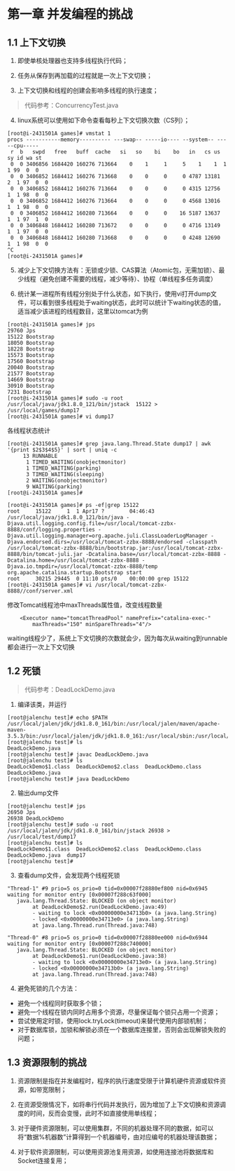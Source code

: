# 第一章 并发编程的挑战

## 1.1 上下文切换

1. 即使单核处理器也支持多线程执行代码； 

2. 任务从保存到再加载的过程就是一次上下文切换； 

3. 上下文切换和线程的创建会影响多线程的执行速度；

>代码参考：ConcurrencyTest.java 

4. linux系统可以使用如下命令查看每秒上下文切换次数（CS列）； 

```sbtshell
[root@i-2431501A games]# vmstat 1
procs -----------memory---------- ---swap-- -----io---- --system-- -----cpu-----
 r  b   swpd   free   buff  cache   si   so    bi    bo   in   cs us sy id wa st
 0  0 3406856 1684420 160276 713664    0    1     1     5    1    1  1  1 99  0  0	
 0  0 3406852 1684412 160276 713668    0    0     0     0 4787 13181  2  1 97  0  0	
 0  0 3406852 1684412 160276 713664    0    0     0     0 4315 12756  1  1 98  0  0	
 0  0 3406852 1684412 160276 713664    0    0     0     0 4568 13016  1  1 98  0  0	
 0  0 3406852 1684412 160280 713664    0    0     0    16 5187 13637  1  1 97  1  0	
 0  0 3406848 1684412 160280 713672    0    0     0     0 4716 13149  1  1 97  0  0	
 0  0 3406848 1684412 160280 713668    0    0     0     0 4248 12690  1  1 98  0  0	
^C
[root@i-2431501A games]# 

```

5. 减少上下文切换方法有：无锁或少锁、CAS算法（Atomic包，无需加锁）、最少线程（避免创建不需要的线程，减少等待）、协程（单线程多任务调度）

6. 统计某一进程所有线程分别处于什么状态，如下执行，使用vi打开dump文件，可以看到很多线程处于waiting状态，此时可以统计下waiting状态的值，适当减少该进程的线程数目，这里以tomcat为例
```sbtshell
[root@i-2431501A games]# jps
29760 Jps
15122 Bootstrap
18050 Bootstrap
18228 Bootstrap
15573 Bootstrap
17560 Bootstrap
20040 Bootstrap
21577 Bootstrap
14669 Bootstrap
30910 Bootstrap
7231 Bootstrap
[root@i-2431501A games]# sudo -u root /usr/local/java/jdk1.8.0_121/bin/jstack  15122 > /usr/local/games/dump17
[root@i-2431501A games]# vi dump17 

```

各线程状态统计

```sbtshell
[root@i-2431501A games]# grep java.lang.Thread.State dump17 | awk '{print $2$3$4$5}' | sort | uniq -c
     13 RUNNABLE
      1 TIMED_WAITING(onobjectmonitor)
      1 TIMED_WAITING(parking)
      3 TIMED_WAITING(sleeping)
      2 WAITING(onobjectmonitor)
      9 WAITING(parking)
[root@i-2431501A games]# 

```

```sbtshell
[root@i-2431501A games]# ps -ef|grep 15122
root     15122     1  1 Apr17 ?        04:46:43 /usr/local/java/jdk1.8.0_121/bin/java -Djava.util.logging.config.file=/usr/local/tomcat-zzbx-8888/conf/logging.properties -Djava.util.logging.manager=org.apache.juli.ClassLoaderLogManager -Djava.endorsed.dirs=/usr/local/tomcat-zzbx-8888/endorsed -classpath /usr/local/tomcat-zzbx-8888/bin/bootstrap.jar:/usr/local/tomcat-zzbx-8888/bin/tomcat-juli.jar -Dcatalina.base=/usr/local/tomcat-zzbx-8888 -Dcatalina.home=/usr/local/tomcat-zzbx-8888 -Djava.io.tmpdir=/usr/local/tomcat-zzbx-8888/temp org.apache.catalina.startup.Bootstrap start
root     30215 29445  0 11:10 pts/0    00:00:00 grep 15122
[root@i-2431501A games]# vi /usr/local/tomcat-zzbx-8888//conf/server.xml 
```

修改Tomcat线程池中maxThreads属性值，改变线程数量

```sbtshell
    <Executor name="tomcatThreadPool" namePrefix="catalina-exec-"
        maxThreads="150" minSpareThreads="4"/>
```

waiting线程少了，系统上下文切换的次数就会少，因为每次从waiting到runnable都会进行一次上下文切换





## 1.2 死锁

>代码参考：DeadLockDemo.java

1. 编译该类，并运行

```sbtshell
[root@jalenchu test]# echo $PATH
/usr/local/jalen/jdk/jdk1.8.0_161/bin:/usr/local/jalen/maven/apache-maven-3.5.3/bin:/usr/local/jalen/jdk/jdk1.8.0_161:/usr/local/sbin:/usr/local/bin:/usr/sbin:/usr/bin:/root/bin
[root@jalenchu test]# ls
DeadLockDemo.java
[root@jalenchu test]# javac DeadLockDemo.java 
[root@jalenchu test]# ls
DeadLockDemo$1.class  DeadLockDemo$2.class  DeadLockDemo.class  DeadLockDemo.java
[root@jalenchu test]# java DeadLockDemo

```

2. 输出dump文件

```sbtshell
[root@jalenchu test]# jps
26950 Jps
26938 DeadLockDemo
[root@jalenchu test]# sudo -u root /usr/local/jalen/jdk/jdk1.8.0_161/bin/jstack 26938 > /usr/local/test/dump17
[root@jalenchu test]# ls
DeadLockDemo$1.class  DeadLockDemo$2.class  DeadLockDemo.class  DeadLockDemo.java  dump17
[root@jalenchu test]# 

```

3. 查看dump文件，会发现两个线程死锁

```sbtshell
"Thread-1" #9 prio=5 os_prio=0 tid=0x00007f28880ef800 nid=0x6945 waiting for monitor entry [0x00007f288c63f000]
   java.lang.Thread.State: BLOCKED (on object monitor)
        at DeadLockDemo$2.run(DeadLockDemo.java:49)
        - waiting to lock <0x00000000e34713b0> (a java.lang.String)
        - locked <0x00000000e34713e0> (a java.lang.String)
        at java.lang.Thread.run(Thread.java:748)

"Thread-0" #8 prio=5 os_prio=0 tid=0x00007f28880ee000 nid=0x6944 waiting for monitor entry [0x00007f288c740000]
   java.lang.Thread.State: BLOCKED (on object monitor)
        at DeadLockDemo$1.run(DeadLockDemo.java:38)
        - waiting to lock <0x00000000e34713e0> (a java.lang.String)
        - locked <0x00000000e34713b0> (a java.lang.String)
        at java.lang.Thread.run(Thread.java:748)
```

4. 避免死锁的几个方法：

* 避免一个线程同时获取多个锁；
* 避免一个线程在锁内同时占用多个资源，尽量保证每个锁只占用一个资源；
* 尝试使用定时锁，使用lock.tryLock(timeout)来替代使用内部锁机制；
* 对于数据库锁，加锁和解锁必须在一个数据库连接里，否则会出现解锁失败的问题；





## 1.3 资源限制的挑战

1. 资源限制是指在并发编程时，程序的执行速度受限于计算机硬件资源或软件资源，如带宽限制；

2. 在资源受限情况下，如将串行代码并发执行，因为增加了上下文切换和资源调度的时间，反而会变慢，此时不如直接使用单线程；

3. 对于硬件资源限制，可以使用集群，不同的机器处理不同的数据，如可以将“数据%机器数”计算得到一个机器编号，由对应编号的机器处理该数据；

4. 对于软件资源限制，可以使用资源池复用资源，如使用连接池将数据库和Socket连接复用；